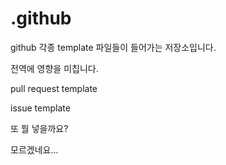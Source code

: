 # .github

github 각종 template 파일들이 들어가는 저장소입니다. 

전역에 영향을 미칩니다. 

pull request template

issue template

또 뭘 넣을까요? 

모르겠네요... 
